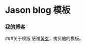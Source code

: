 # Jason blog 模板

### [我的博客](http://eqing.me)

###关于模版
感谢[黄玄](https://github.com/Huxpro/huxpro.github.io)，拷贝他的模板。


